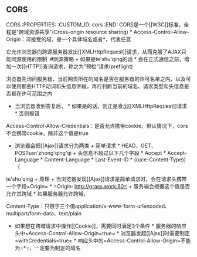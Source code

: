 CORS
---------------------------

CORS
   :PROPERTIES:
   :CUSTOM_ID: cors
   :END:
CORS是一个[[W3C]]标准，全程是"跨域资源共享"(Cross-origin resource
sharing) *
Access-Control-Allow-Origin：可接受的域，是一个具体域名或者*，代表任意

它允许浏览器向跨源服务器发出[[XMLHttpRequest]]请求，从而克服了AJAX只能同源使用的限制 
#同源策略 + 如果是te'shu'qing的话 *
会在正式通信之前，增加一次[[HTTP]]查询请求，称之为”预检“请求(preflight)

浏览器先询问服务器，当前网页所在的域名是否在服务器的许可名单之内，以及可以使用那些HTTP动词和头信息字段，再行判断当前的域名、请求类型和头信息是否都在许可范围之内
+ 当浏览器收到答复后， * 如果是的话，则正是发出[[XMLHttpRequest]]请求 *
否则报错

Access-Control-Allow-Credentials：是否允许携带cookie，默认情况下，cors不会携带cookie，除非这个值是true
+ 浏览器会把[[Ajax]]请求分为两类 + 简单请求 *
HEAD、GET、POSTsan'zhong'qing'qi + 头信息不超过以下几个字段 * Accept *
Accept-Language * Content-Language * Last-Event-ID * ((uce-Content-Type))（

te'shu'qing + 原理 +
当浏览器发现[[Ajax]]请求是简单请求时，会在请求头携带一个字段=Origin= *
=Origin: http://grass.work:80= + 服务端会根据这个值是否允许其跨域 *
如果服务器允许跨域，

Content-Type：只限于三个值application/x-www-form-urlencoded、multipart/form-data、text/plain
+ 如果想在跨域请求中操作[[Cookie]]，需要同时满足3个条件 *
服务器的响应头中=Access-Control-Allow-Origin=true= *
浏览器发起[[Ajax]]时需要制定=withCredentials=true= *
响应头中的=Access-Control-Allow-Origin=不能为=*=，一定要为制定的域名
